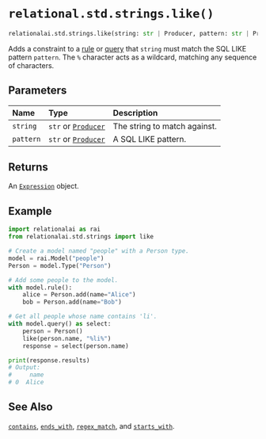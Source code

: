 # `relational.std.strings.like()`

```python
relationalai.std.strings.like(string: str | Producer, pattern: str | Producer) -> Expression
```

Adds a constraint to a [rule](../../Model/rule.md) or [query](../../Model/query.md) that
`string` must match the SQL LIKE pattern `pattern`.
The `%` character acts as a wildcard, matching any sequence of characters.

## Parameters

| Name | Type | Description |
| :--- | :--- | :------ |
| `string` | `str` or [`Producer`](../../../Producer/README.md) | The string to match against. |
| `pattern` | `str` or [`Producer`](../../../Producer/README.md) | A SQL LIKE pattern. |

## Returns

An [`Expression`](../../../Expression.md) object.

## Example

```python
import relationalai as rai
from relationalai.std.strings import like

# Create a model named "people" with a Person type.
model = rai.Model("people")
Person = model.Type("Person")

# Add some people to the model.
with model.rule():
    alice = Person.add(name="Alice")
    bob = Person.add(name="Bob")

# Get all people whose name contains 'li'.
with model.query() as select:
    person = Person()
    like(person.name, "%li%")
    response = select(person.name)

print(response.results)
# Output:
#     name
# 0  Alice
```

## See Also

[`contains`](./contains.md),
[`ends_with`](./ends_with.md),
[`regex_match`](./regex_match.md),
and [`starts_with`](./starts_with.md).
